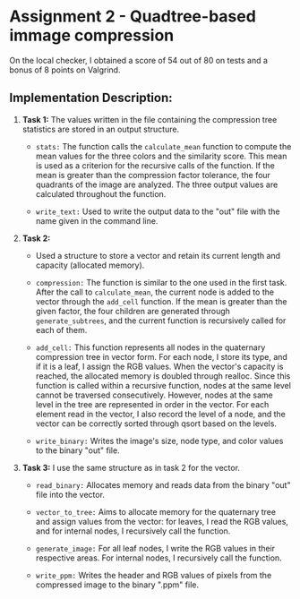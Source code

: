# Assignment 2 - Quadtree-based immage compression

On the local checker, I obtained a score of 54 out of 80 on tests and a bonus of 8 points on Valgrind.

## Implementation Description:

1. **Task 1:** The values written in the file containing the compression tree statistics are stored in an output structure.

    - `stats:` The function calls the `calculate_mean` function to compute the mean values for the three colors and the similarity score. This mean is used as a criterion for the recursive calls of the function. If the mean is greater than the compression factor tolerance, the four quadrants of the image are analyzed. The three output values are calculated throughout the function.
    
    - `write_text:` Used to write the output data to the "out" file with the name given in the command line.

2. **Task 2:**

    - Used a structure to store a vector and retain its current length and capacity (allocated memory).
    
    - `compression:` The function is similar to the one used in the first task. After the call to `calculate_mean`, the current node is added to the vector through the `add_cell` function. If the mean is greater than the given factor, the four children are generated through `generate_subtrees`, and the current function is recursively called for each of them.
    
    - `add_cell:` This function represents all nodes in the quaternary compression tree in vector form. For each node, I store its type, and if it is a leaf, I assign the RGB values. When the vector's capacity is reached, the allocated memory is doubled through realloc. Since this function is called within a recursive function, nodes at the same level cannot be traversed consecutively. However, nodes at the same level in the tree are represented in order in the vector. For each element read in the vector, I also record the level of a node, and the vector can be correctly sorted through qsort based on the levels.
    
    - `write_binary:` Writes the image's size, node type, and color values to the binary "out" file.

3. **Task 3:** I use the same structure as in task 2 for the vector.

    - `read_binary:` Allocates memory and reads data from the binary "out" file into the vector.
    
    - `vector_to_tree:` Aims to allocate memory for the quaternary tree and assign values from the vector: for leaves, I read the RGB values, and for internal nodes, I recursively call the function.
    
    - `generate_image:` For all leaf nodes, I write the RGB values in their respective areas. For internal nodes, I recursively call the function.

    - `write_ppm:` Writes the header and RGB values of pixels from the compressed image to the binary ".ppm" file.
